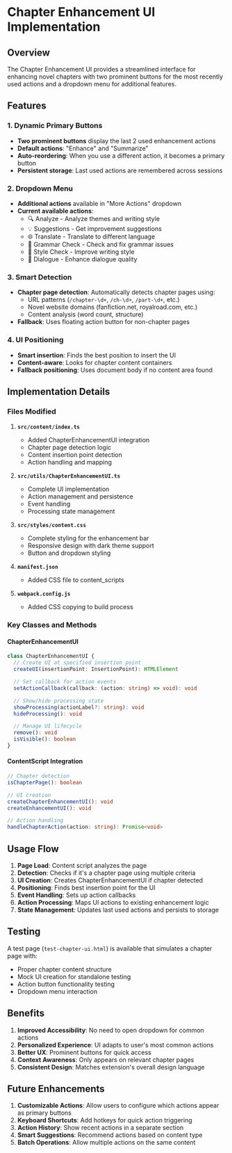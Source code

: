 # Chapter Enhancement UI Implementation

## Overview

The Chapter Enhancement UI provides a streamlined interface for enhancing novel chapters with two prominent buttons for the most recently used actions and a dropdown menu for additional features.

## Features

### 1. Dynamic Primary Buttons
- **Two prominent buttons** display the last 2 used enhancement actions
- **Default actions**: "Enhance" and "Summarize"
- **Auto-reordering**: When you use a different action, it becomes a primary button
- **Persistent storage**: Last used actions are remembered across sessions

### 2. Dropdown Menu
- **Additional actions** available in "More Actions" dropdown
- **Current available actions**:
  - 🔍 Analyze - Analyze themes and writing style
  - 💡 Suggestions - Get improvement suggestions
  - 🌐 Translate - Translate to different language
  - 📝 Grammar Check - Check and fix grammar issues
  - 🎨 Style Check - Improve writing style
  - 💬 Dialogue - Enhance dialogue quality

### 3. Smart Detection
- **Chapter page detection**: Automatically detects chapter pages using:
  - URL patterns (`/chapter-\d+`, `/ch-\d+`, `/part-\d+`, etc.)
  - Novel website domains (fanfiction.net, royalroad.com, etc.)
  - Content analysis (word count, structure)
- **Fallback**: Uses floating action button for non-chapter pages

### 4. UI Positioning
- **Smart insertion**: Finds the best position to insert the UI
- **Content-aware**: Looks for chapter content containers
- **Fallback positioning**: Uses document body if no content area found

## Implementation Details

### Files Modified

1. **`src/content/index.ts`**
   - Added ChapterEnhancementUI integration
   - Chapter page detection logic
   - Content insertion point detection
   - Action handling and mapping

2. **`src/utils/ChapterEnhancementUI.ts`**
   - Complete UI implementation
   - Action management and persistence
   - Event handling
   - Processing state management

3. **`src/styles/content.css`**
   - Complete styling for the enhancement bar
   - Responsive design with dark theme support
   - Button and dropdown styling

4. **`manifest.json`**
   - Added CSS file to content_scripts

5. **`webpack.config.js`**
   - Added CSS copying to build process

### Key Classes and Methods

#### ChapterEnhancementUI
```typescript
class ChapterEnhancementUI {
  // Create UI at specified insertion point
  createUI(insertionPoint: InsertionPoint): HTMLElement

  // Set callback for action events
  setActionCallback(callback: (action: string) => void): void

  // Show/hide processing state
  showProcessing(actionLabel?: string): void
  hideProcessing(): void

  // Manage UI lifecycle
  remove(): void
  isVisible(): boolean
}
```

#### ContentScript Integration
```typescript
// Chapter detection
isChapterPage(): boolean

// UI creation
createChapterEnhancementUI(): void
createEnhancementUI(): void

// Action handling
handleChapterAction(action: string): Promise<void>
```

## Usage Flow

1. **Page Load**: Content script analyzes the page
2. **Detection**: Checks if it's a chapter page using multiple criteria
3. **UI Creation**: Creates ChapterEnhancementUI if chapter detected
4. **Positioning**: Finds best insertion point for the UI
5. **Event Handling**: Sets up action callbacks
6. **Action Processing**: Maps UI actions to existing enhancement logic
7. **State Management**: Updates last used actions and persists to storage

## Testing

A test page (`test-chapter-ui.html`) is available that simulates a chapter page with:
- Proper chapter content structure
- Mock UI creation for standalone testing
- Action button functionality testing
- Dropdown menu interaction

## Benefits

1. **Improved Accessibility**: No need to open dropdown for common actions
2. **Personalized Experience**: UI adapts to user's most common actions
3. **Better UX**: Prominent buttons for quick access
4. **Context Awareness**: Only appears on relevant chapter pages
5. **Consistent Design**: Matches extension's overall design language

## Future Enhancements

1. **Customizable Actions**: Allow users to configure which actions appear as primary buttons
2. **Keyboard Shortcuts**: Add hotkeys for quick action triggering
3. **Action History**: Show recent actions in a separate section
4. **Smart Suggestions**: Recommend actions based on content type
5. **Batch Operations**: Allow multiple actions on the same content
